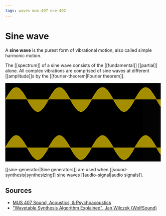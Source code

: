 ```yaml
---
tags: waves mus-407 ece-402
---
```


# Sine wave

A **sine wave** is the purest form of vibrational motion, also called simple harmonic motion.

The [[spectrum]] of a sine wave consists of the [[fundamental]] [[partial]] alone. All complex vibrations are comprised of sine waves at different [[amplitude]]s by the [[fourier-theorem|Fourier theorem]].

![Sine wave in the time domain](../assets/sine-wave-time-domain.png)

[[sine-generator|Sine generators]] are used when [[sound-synthesis|synthesizing]] sine waves [[audio-signal|audio signals]].

## Sources

- [MUS 407 Sound, Acoustics, & Psychoacoustics](https://prezi.com/view/ZcqvwosFJCFJQtQrbP75/)
- ["Wavetable Synthesis Algorithm Explained", Jan Wilczek (WolfSound)](https://www.thewolfsound.com/sound-synthesis/wavetable-synthesis-algorithm/)

